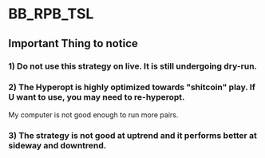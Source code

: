 # BB_RPB_TSL

## Important Thing to notice
### 1) Do not use this strategy on live. It is still undergoing dry-run.
### 2) The Hyperopt is highly optimized towards "shitcoin" play. If U want to use, you may need to re-hyperopt. 
My computer is not good enough to run more pairs.
### 3) The strategy is not good at uptrend and it performs better at sideway and downtrend.


